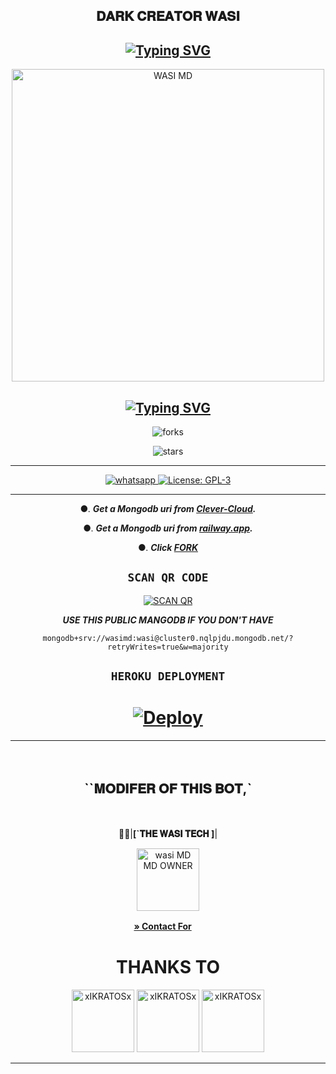   <div align="center">
    
##  𝐃𝐀𝐑𝐊 𝐂𝐑𝐄𝐀𝐓𝐎𝐑 𝐖𝐀𝐒𝐈 

##        [![Typing SVG](https://readme-typing-svg.herokuapp.com?font=Rockstar-ExtraBold&color=FFFFFF&center=true&lines=Version+1+.+0;Thanks+To+xIKRATOSx+For+Help;Give+star+and+forks+this+Repo+:D;Follow+My+Github)](https://git.io/typing-svg)


 <p align="center">  
 <a href="[https://telegra.ph/file/c2a96304ed049d001dd73.jpg](https://telegra.ph/file/c2a96304ed049d001dd73.jpg)">
    <img alt="WASI MD" height="500" src="https://telegra.ph/file/81f6f6589d112ab5dd974.jpg">

    
## [![Typing SVG](https://readme-typing-svg.herokuapp.com?font=Rockstar-ExtraBold&color=F33A6A&center=true&lines=WASI+TECH;WHATSAPP+BOT+CREATED;BY+WASI+)](https://git.io/typing-svg)


![forks](https://img.shields.io/github/forks/itxmewasi/wasi-tech-bot?label=Forks&style=social)

![stars](https://img.shields.io/github/stars/itxmewasi/wasi-tech-bot?style=social)

----------
<a aria-label="Join our chats" href="https://chat.whatsapp.com/I1FymAZqrigItemS57hB88" target="_blank">
    <img alt="whatsapp" src="https://img.shields.io/badge/Join Supporter Group-25D366?style=for-the-badge&logo=whatsapp&logoColor=white" />
  </a>
  
  <a aria-label="Secktor is free to use" href="https://github.com/SamPandey001/Secktor-Md/blob/main/LICENCE" target="_blank">
    <img alt="License: GPL-3" src="https://badges.frapsoft.com/os/gpl/gpl.png?v=103)](https://opensource.org/licenses/GPL-3.0/" target="_blank" />
  </a>

</p>


----------
●. ***Get a Mongodb uri from [Clever-Cloud](https://api.clever-cloud.com/v2/session/login).***

●. ***Get a Mongodb uri from [railway.app](https://railway.app).***

●.  ***Click [FORK](https://github.com/itxmewasi/wasi-tech-bot/fork)***

## ```SCAN QR CODE```
[![SCAN QR](https://repl.it/badge/github/quiec/whatsasena)](https://replit.com/@wasiofc/WAS-I-TECH-BOT)

***USE THIS PUBLIC MANGODB IF YOU DON'T HAVE***
```
mongodb+srv://wasimd:wasi@cluster0.nqlpjdu.mongodb.net/?retryWrites=true&w=majority
```


## ```HEROKU DEPLOYMENT```
# [![Deploy](https://www.herokucdn.com/deploy/button.svg)](https://heroku.com/deploy?template=https://github.com/itxmewasi/wasi-tech-bot)

----------
ㅤ
## **``𝐌𝐎𝐃𝐈𝐅𝐄𝐑 𝐎𝐅 𝐓𝐇𝐈𝐒 𝐁𝐎𝐓,`**
ㅤ


🤹‍♂️|**[`𝐓𝐇𝐄 𝐖𝐀𝐒𝐈 𝐓𝐄𝐂𝐇 ]**|

 <p align="center">  
 <a href="https://telegra.ph/file/c2a96304ed049d001dd73.jpg">
    <img alt="wasi MD MD OWNER" height="100" src="https://telegra.ph/file/c2a96304ed049d001dd73.jpg">

**[» Contact For](https://wa.me/+923192173398)**
ㅤ

<h1 align="center">THANKS TO</h1>
<p align="center">
<a href="https://github.com/xIKRATOSx"><img src="https://github.com/xIKRATOSx.png" width="100" height="100" alt="xIKRATOSx"/></a>  <a href="https://github.com/yasiyaofc1"><img src="https://github.com/yasiyaofc1.png" width="100" height="100" alt="xIKRATOSx"/></a> <a href="https://github.com/SamPandey001"><img src="https://github.com/SamPandey001.png" width="100" height="100" alt="xIKRATOSx"/></a>
</p> 

----------
ㅤ
ㅤㅤㅤ
---
